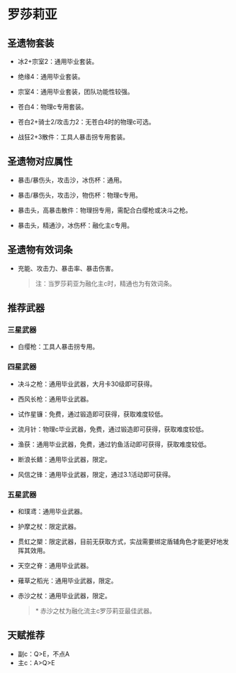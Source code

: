 # 罗莎莉亚

## 圣遗物套装  

- 冰2+宗室2：通用毕业套装。  

- 绝缘4：通用毕业套装。  

- 宗室4：通用毕业套装，团队功能性较强。  

- 苍白4：物理c专用套装。  

- 苍白2+骑士2/攻击力2：无苍白4时的物理c可选。  

- 战狂2+3散件：工具人暴击拐专用套装。  

## 圣遗物对应属性  

- 暴击/暴伤头，攻击沙，冰伤杯：通用。  

- 暴击/暴伤头，攻击沙，物伤杯：物理c专用。  

- 暴击头，高暴击散件：物理拐专用，需配合白缨枪或决斗之枪。  

- 暴击头，精通沙，冰伤杯：融化主c专用。  

## 圣遗物有效词条  

- 充能、攻击力、暴击率、暴击伤害。  

  > 注：当罗莎莉亚为融化主c时，精通也为有效词条。  

## 推荐武器  

### 三星武器  

- 白缨枪：工具人暴击拐专用。  

### 四星武器  

- 决斗之枪：通用毕业武器，大月卡30级即可获得。  

- 西风长枪：通用毕业武器。  

- 试作星镰：免费，通过锻造即可获得，获取难度较低。  

- 流月针：物理c毕业武器，免费，通过锻造即可获得，获取难度较低。  

- 渔获：通用毕业武器，免费，通过钓鱼活动即可获得，获取难度较低。  

- 断浪长鳍：通用毕业武器，限定。  

- 风信之锋：通用毕业武器，限定，通过3.1活动即可获得。  

### 五星武器  

- 和璞鸢：通用毕业武器。  

- 护摩之杖：限定武器。  

- 贯虹之槊：限定武器，目前无获取方式，实战需要绑定盾辅角色才能更好地发挥其效用。  

- 天空之脊：通用毕业武器。  

- 薙草之稻光：通用毕业武器，限定。  

- 赤沙之杖：通用毕业武器，限定。  

  > \* 赤沙之杖为融化流主c罗莎莉亚最佳武器。

## 天赋推荐  

- 副c：Q>E，不点A  
- 主c：A>Q>E  
